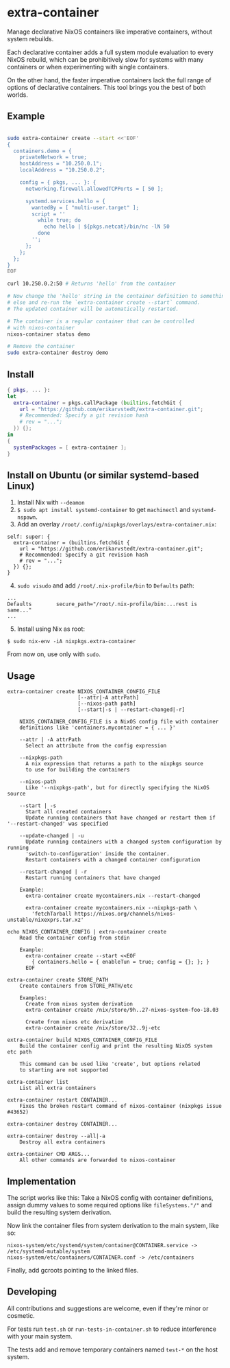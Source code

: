 # extra-container

Manage declarative NixOS containers like imperative containers, without system
rebuilds.

Each declarative container adds a full system module evaluation to every NixOS rebuild,
which can be prohibitively slow for systems with many containers or when experimenting
with single containers.

On the other hand, the faster imperative containers lack the full range of options of declarative containers.
This tool brings you the best of both worlds.

## Example

```bash

sudo extra-container create --start <<'EOF'
{
  containers.demo = {
    privateNetwork = true;
    hostAddress = "10.250.0.1";
    localAddress = "10.250.0.2";

    config = { pkgs, ... }: {
      networking.firewall.allowedTCPPorts = [ 50 ];

      systemd.services.hello = {
        wantedBy = [ "multi-user.target" ];
        script = ''
          while true; do
            echo hello | ${pkgs.netcat}/bin/nc -lN 50
          done
        '';
      };
    };
  };
}
EOF

curl 10.250.0.2:50 # Returns 'hello' from the container

# Now change the 'hello' string in the container definition to something
# else and re-run the `extra-container create --start` command.
# The updated container will be automatically restarted.

# The container is a regular container that can be controlled
# with nixos-container
nixos-container status demo

# Remove the container
sudo extra-container destroy demo
```

## Install

```nix
{ pkgs, ... }:
let
  extra-container = pkgs.callPackage (builtins.fetchGit {
    url = "https://github.com/erikarvstedt/extra-container.git";
    # Recommended: Specify a git revision hash
    # rev = "...";
  }) {};
in
{
  systemPackages = [ extra-container ];
}
```

## Install on Ubuntu (or similar systemd-based Linux)

1. Install Nix with `--deamon`
2. `$ sudo apt install systemd-container` to get `machinectl` and `systemd-nspawn`.
3. Add an overlay `/root/.config/nixpkgs/overlays/extra-container.nix`:
```
self: super: {
  extra-container = (builtins.fetchGit {
    url = "https://github.com/erikarvstedt/extra-container.git";
    # Recommended: Specify a git revision hash
    # rev = "...";
  }) {};
}
```
4. `sudo visudo` and add `/root/.nix-profile/bin` to `Defaults` path:
```
...
Defaults        secure_path="/root/.nix-profile/bin:...rest is same..."
...
```
5. Install using Nix as root:
```
$ sudo nix-env -iA nixpkgs.extra-container
```
From now on, use only with `sudo`.

## Usage
```
extra-container create NIXOS_CONTAINER_CONFIG_FILE
                       [--attr|-A attrPath]
                       [--nixos-path path]
                       [--start|-s | --restart-changed|-r]

    NIXOS_CONTAINER_CONFIG_FILE is a NixOS config file with container
    definitions like 'containers.mycontainer = { ... }'

    --attr | -A attrPath
      Select an attribute from the config expression

    --nixpkgs-path
      A nix expression that returns a path to the nixpkgs source
      to use for building the containers

    --nixos-path
      Like '--nixpkgs-path', but for directly specifying the NixOS source

    --start | -s
      Start all created containers
      Update running containers that have changed or restart them if '--restart-changed' was specified

    --update-changed | -u
      Update running containers with a changed system configuration by running
      'switch-to-configuration' inside the container.
      Restart containers with a changed container configuration

    --restart-changed | -r
      Restart running containers that have changed

    Example:
      extra-container create mycontainers.nix --restart-changed

      extra-container create mycontainers.nix --nixpkgs-path \
        'fetchTarball https://nixos.org/channels/nixos-unstable/nixexprs.tar.xz'

echo NIXOS_CONTAINER_CONFIG | extra-container create
    Read the container config from stdin

    Example:
      extra-container create --start <<EOF
        { containers.hello = { enableTun = true; config = {}; }; }
      EOF

extra-container create STORE_PATH
    Create containers from STORE_PATH/etc

    Examples:
      Create from nixos system derivation
      extra-container create /nix/store/9h..27-nixos-system-foo-18.03

      Create from nixos etc derivation
      extra-container create /nix/store/32..9j-etc

extra-container build NIXOS_CONTAINER_CONFIG_FILE
    Build the container config and print the resulting NixOS system etc path

    This command can be used like 'create', but options related
    to starting are not supported

extra-container list
    List all extra containers

extra-container restart CONTAINER...
    Fixes the broken restart command of nixos-container (nixpkgs issue #43652)

extra-container destroy CONTAINER...

extra-container destroy --all|-a
    Destroy all extra containers

extra-container CMD ARGS...
    All other commands are forwarded to nixos-container
```

## Implementation

The script works like this: Take a NixOS config with container definitions, assign
dummy values to some required options like `fileSystems."/"` and build the resulting
system derivation.

Now link the container files from system derivation to the main system, like so:
```
nixos-system/etc/systemd/system/container@CONTAINER.service -> /etc/systemd-mutable/system
nixos-system/etc/containers/CONTAINER.conf -> /etc/containers
```
Finally, add gcroots pointing to the linked files.


## Developing
All contributions and suggestions are welcome, even if they're minor or cosmetic.

For tests run `test.sh` or `run-tests-in-container.sh` to reduce interference with your main system.

The tests add and remove temporary containers named `test-*` on the host system.
